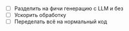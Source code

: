 - [ ] Разделить на фичи генерацию с LLM и без
- [ ] Ускорить обработку
- [ ] Переделать всё на нормальный код